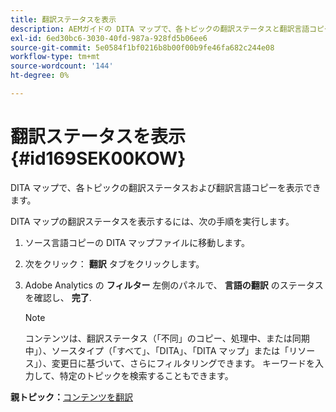 ```yaml
---
title: 翻訳ステータスを表示
description: AEMガイドの DITA マップで、各トピックの翻訳ステータスと翻訳言語コピーを表示する方法を説明します。
exl-id: 6ed30bc6-3030-40fd-987a-928fd5b06ee6
source-git-commit: 5e0584f1bf0216b8b00f00b9fe46fa682c244e08
workflow-type: tm+mt
source-wordcount: '144'
ht-degree: 0%

---
```


# 翻訳ステータスを表示 {#id169SEK00KOW}

DITA マップで、各トピックの翻訳ステータスおよび翻訳言語コピーを表示できます。

DITA マップの翻訳ステータスを表示するには、次の手順を実行します。

1. ソース言語コピーの DITA マップファイルに移動します。
1. 次をクリック： **翻訳** タブをクリックします。
1. Adobe Analytics の **フィルター** 左側のパネルで、 **言語の翻訳** のステータスを確認し、 **完了**.

   >[!NOTE]
   >
   > コンテンツは、翻訳ステータス（「不同」のコピー、処理中、または同期中」）、ソースタイプ（「すべて」、「DITA」、「DITA マップ」または「リソース」）、変更日に基づいて、さらにフィルタリングできます。 キーワードを入力して、特定のトピックを検索することもできます。

**親トピック：**[&#x200B;コンテンツを翻訳](translation.md)
